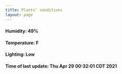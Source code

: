 ```yaml
---
title: Plants' conditions
layout: page
---
```



#### Humidity: 49%
#### Temperature: F
#### Lighting: Low
#### Time of last update: Thu Apr 29 00:32:01 CDT 2021

